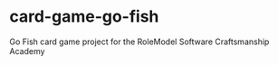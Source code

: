 card-game-go-fish
=================
Go Fish card game project for the RoleModel Software Craftsmanship Academy